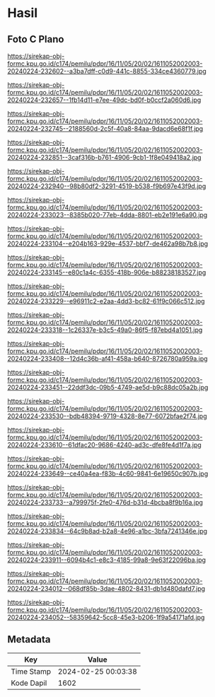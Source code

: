 # Hasil

## Foto C Plano

https://sirekap-obj-formc.kpu.go.id/c174/pemilu/pdpr/16/11/05/20/02/1611052002003-20240224-232602--a3ba7dff-c0d9-441c-8855-334ce4360779.jpg

https://sirekap-obj-formc.kpu.go.id/c174/pemilu/pdpr/16/11/05/20/02/1611052002003-20240224-232657--1fb14d11-e7ee-49dc-bd0f-b0ccf2a060d6.jpg

https://sirekap-obj-formc.kpu.go.id/c174/pemilu/pdpr/16/11/05/20/02/1611052002003-20240224-232745--2188560d-2c5f-40a8-84aa-9dacd6e68f1f.jpg

https://sirekap-obj-formc.kpu.go.id/c174/pemilu/pdpr/16/11/05/20/02/1611052002003-20240224-232851--3caf316b-b761-4906-9cb1-1f8e049418a2.jpg

https://sirekap-obj-formc.kpu.go.id/c174/pemilu/pdpr/16/11/05/20/02/1611052002003-20240224-232940--98b80df2-3291-4519-b538-f9b697e43f9d.jpg

https://sirekap-obj-formc.kpu.go.id/c174/pemilu/pdpr/16/11/05/20/02/1611052002003-20240224-233023--8385b020-77eb-4dda-8801-eb2e191e6a90.jpg

https://sirekap-obj-formc.kpu.go.id/c174/pemilu/pdpr/16/11/05/20/02/1611052002003-20240224-233104--e204b163-929e-4537-bbf7-de462a98b7b8.jpg

https://sirekap-obj-formc.kpu.go.id/c174/pemilu/pdpr/16/11/05/20/02/1611052002003-20240224-233145--e80c1a4c-6355-418b-906e-b88238183527.jpg

https://sirekap-obj-formc.kpu.go.id/c174/pemilu/pdpr/16/11/05/20/02/1611052002003-20240224-233229--e96911c2-e2aa-4dd3-bc82-61f9c066c512.jpg

https://sirekap-obj-formc.kpu.go.id/c174/pemilu/pdpr/16/11/05/20/02/1611052002003-20240224-233318--1c26337e-b3c5-49a0-86f5-f87ebd4a1051.jpg

https://sirekap-obj-formc.kpu.go.id/c174/pemilu/pdpr/16/11/05/20/02/1611052002003-20240224-233408--12d4c36b-af41-458a-b640-8726780a959a.jpg

https://sirekap-obj-formc.kpu.go.id/c174/pemilu/pdpr/16/11/05/20/02/1611052002003-20240224-233451--22ddf3dc-09b5-4749-ae5d-b9c88dc05a2b.jpg

https://sirekap-obj-formc.kpu.go.id/c174/pemilu/pdpr/16/11/05/20/02/1611052002003-20240224-233530--bdb48394-9719-4328-8e77-6072bfae2f74.jpg

https://sirekap-obj-formc.kpu.go.id/c174/pemilu/pdpr/16/11/05/20/02/1611052002003-20240224-233610--61dfac20-9686-4240-ad3c-dfe8fe4d1f7a.jpg

https://sirekap-obj-formc.kpu.go.id/c174/pemilu/pdpr/16/11/05/20/02/1611052002003-20240224-233649--ce40a4ea-f83b-4c60-9841-6e19650c907b.jpg

https://sirekap-obj-formc.kpu.go.id/c174/pemilu/pdpr/16/11/05/20/02/1611052002003-20240224-233733--a799975f-2fe0-476d-b31d-4bcba8f9b16a.jpg

https://sirekap-obj-formc.kpu.go.id/c174/pemilu/pdpr/16/11/05/20/02/1611052002003-20240224-233834--64c9b8ad-b2a8-4e96-a1bc-3bfa7241346e.jpg

https://sirekap-obj-formc.kpu.go.id/c174/pemilu/pdpr/16/11/05/20/02/1611052002003-20240224-233911--6094b4c1-e8c3-4185-99a8-9e63f22096ba.jpg

https://sirekap-obj-formc.kpu.go.id/c174/pemilu/pdpr/16/11/05/20/02/1611052002003-20240224-234012--068df85b-3dae-4802-8431-db1d480dafd7.jpg

https://sirekap-obj-formc.kpu.go.id/c174/pemilu/pdpr/16/11/05/20/02/1611052002003-20240224-234052--58359642-5cc8-45e3-b206-1f9a54171afd.jpg


## Metadata

| Key        | Value               |
| ---------- | ------------------- |
| Time Stamp | 2024-02-25 00:03:38 |
| Kode Dapil | 1602                |



